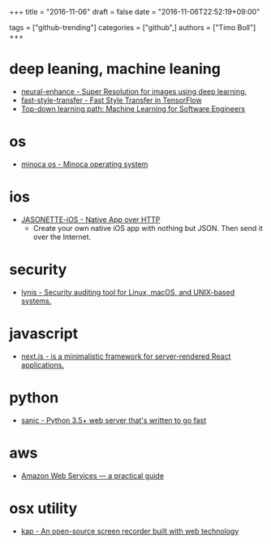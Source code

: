 +++
title = "2016-11-06"
draft = false
date = "2016-11-06T22:52:19+09:00"

tags = ["github-trending"]
categories = ["github",]
authors = ["Timo Boll"]
+++

# deep leaning, machine leaning

- [neural-enhance - Super Resolution for images using deep learning.](https://github.com/alexjc/neural-enhance)
- [fast-style-transfer - Fast Style Transfer in TensorFlow](https://github.com/lengstrom/fast-style-transfer)
- [Top-down learning path: Machine Learning for Software Engineers](https://github.com/ZuzooVn/machine-learning-for-software-engineers)

# os

- [minoca os - Minoca operating system](https://github.com/minoca/os)

# ios

- [JASONETTE-iOS - Native App over HTTP](https://github.com/Jasonette/JASONETTE-iOS)
  - Create your own native iOS app with nothing but JSON. Then send it over the Internet.
  
# security

- [lynis - Security auditing tool for Linux, macOS, and UNIX-based systems.](https://github.com/CISOfy/lynis)

# javascript

- [next.js - is a minimalistic framework for server-rendered React applications.](https://github.com/zeit/next.js)

# python

- [sanic - Python 3.5+ web server that's written to go fast](https://github.com/channelcat/sanic)

# aws

- [Amazon Web Services — a practical guide](https://github.com/open-guides/og-aws)

# osx utility

- [kap - An open-source screen recorder built with web technology](https://github.com/wulkano/kap)
